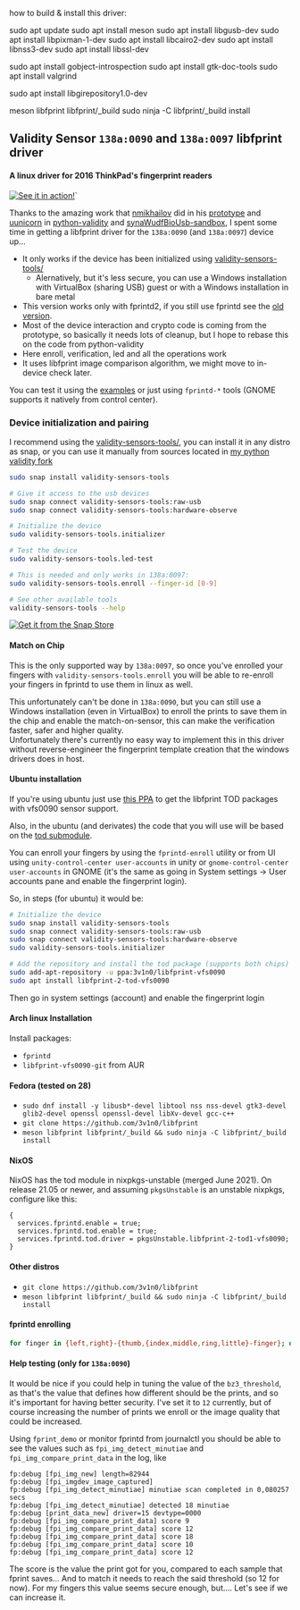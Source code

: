 how to build & install this driver:

sudo apt update
sudo apt install meson
sudo apt install libgusb-dev
sudo apt install libpixman-1-dev
sudo apt install libcairo2-dev
sudo apt install libnss3-dev
sudo apt install libssl-dev

sudo apt install gobject-introspection
sudo apt install gtk-doc-tools
sudo apt install valgrind

sudo apt install libgirepository1.0-dev

meson libfprint libfprint/_build 
sudo ninja -C libfprint/_build install

## Validity Sensor `138a:0090` and `138a:0097` libfprint driver
#### A linux driver for 2016 ThinkPad's fingerprint readers

[![See it in action!](https://img.youtube.com/vi/dYe8eKaoUSE/0.jpg)](https://www.youtube.com/watch?v=dYe8eKaoUSE)`

Thanks to the amazing work that [nmikhailov](https://github.com/nmikhailov) did in his [prototype](https://github.com/nmikhailov/Validity90/) and [uunicorn](https://github.com/uunicorn/) in [python-validity](https://github.com/uunicorn/python-validity) and [synaWudfBioUsb-sandbox](https://github.com/uunicorn/synaWudfBioUsb-sandbox), I spent some time in getting a libfprint driver for the `138a:0090` (and `138a:0097`) device up...

 * It only works if the device has been initialized using [validity-sensors-tools/](https://snapcraft.io/validity-sensors-tools/)
   - Alernatively, but it's less secure, you can use a Windows installation with VirtualBox (sharing USB) guest or with a Windows installation in bare metal
 * This version works only with fprintd2, if you still use fprintd see the [old version](https://github.com/3v1n0/libfprint/tree/vfs0090-libfprint1).
 * Most of the device interaction and crypto code is coming from the prototype, so basically it needs lots of cleanup, but I hope to rebase this on the code from python-validity
 * Here enroll, verification, led and all the operations work
 * It uses libfprint image comparison algorithm, we might move to in-device check later.

You can test it using the [examples](tree/vfs0090/examples) or just using `fprintd-*` tools (GNOME supports it natively from control center).


### Device initialization and pairing

I recommend using the [validity-sensors-tools/](https://snapcraft.io/validity-sensors-tools/), you can install it in any distro as snap, or you can use it manually from sources located in [my python validity fork](https://github.com/3v1n0/python-validity)

```bash
sudo snap install validity-sensors-tools

# Give it access to the usb devices
sudo snap connect validity-sensors-tools:raw-usb
sudo snap connect validity-sensors-tools:hardware-observe

# Initialize the device
sudo validity-sensors-tools.initializer

# Test the device
sudo validity-sensors-tools.led-test

# This is needed and only works in 138a:0097:
sudo validity-sensors-tools.enroll --finger-id [0-9]

# See other available tools
validity-sensors-tools --help
```

[![Get it from the Snap Store](https://snapcraft.io/static/images/badges/en/snap-store-black.svg)](https://snapcraft.io/validity-sensors-tools)

#### Match on Chip

This is the only supported way by `138a:0097`, so once you've enrolled your fingers with `validity-sensors-tools.enroll` you will be able to re-enroll your fingers in fprintd to use them in linux as well.

This unfortunately can't be done in `138a:0090`, but you can still use a Windows installation (even in VirtualBox) to enroll the prints to save them in the chip and enable the match-on-sensor, this can make the verification faster, safer and higher quality.<br />
Unfortunately there's currently no easy way to implement this in this driver without reverse-engineer the fingerprint template creation that the windows drivers does in host.

#### Ubuntu installation

If you're using ubuntu just use [this PPA](https://launchpad.net/~3v1n0/+archive/ubuntu/libfprint-vfs0090) to get the libfprint TOD packages with vfs0090 sensor support.

Also, in the ubuntu (and derivates) the code that you will use will be based on the [tod submodule](https://gitlab.freedesktop.org/3v1n0/libfprint-tod-vfs0090).

You can enroll your fingers by using the `fprintd-enroll` utility or from UI using `unity-control-center user-accounts` in unity or `gnome-control-center user-accounts` in GNOME (it's the same as going in System settings -> User accounts pane and enable the fingerprint login).

So, in steps (for ubuntu) it would be:
```bash
# Initialize the device
sudo snap install validity-sensors-tools
sudo snap connect validity-sensors-tools:raw-usb
sudo snap connect validity-sensors-tools:hardware-observe
sudo validity-sensors-tools.initializer

# Add the repository and install the tod package (supports both chips)
sudo add-apt-repository -u ppa:3v1n0/libfprint-vfs0090
sudo apt install libfprint-2-tod-vfs0090
```

Then go in system settings (account) and enable the fingerprint login

#### Arch linux Installation

Install packages:
 * `fprintd`
 * `libfprint-vfs0090-git` from AUR

#### Fedora (tested on 28)
- `sudo dnf install -y libusb*-devel libtool nss nss-devel gtk3-devel glib2-devel openssl openssl-devel libXv-devel gcc-c++`
- `git clone https://github.com/3v1n0/libfprint`
- `meson libfprint libfprint/_build && sudo ninja -C libfprint/_build install`

#### NixOS

NixOS has the tod module in nixpkgs-unstable (merged June 2021).
On release 21.05 or newer, and assuming `pkgsUnstable` is an unstable nixpkgs, configure like this:

```
{
  services.fprintd.enable = true;
  services.fprintd.tod.enable = true;
  services.fprintd.tod.driver = pkgsUnstable.libfprint-2-tod1-vfs0090;
}
```

#### Other distros
 - `git clone https://github.com/3v1n0/libfprint`
 - `meson libfprint libfprint/_build && sudo ninja -C libfprint/_build install`


#### fprintd enrolling
```bash
for finger in {left,right}-{thumb,{index,middle,ring,little}-finger}; do fprintd-enroll -f "$finger" "$USER"; done
```

#### Help testing (only for `138a:0090`)

It would be nice if you could help in tuning the value of the `bz3_threshold`, as that's the value that defines how different should be the prints, and so it's important for having better security. I've set it to `12` currently, but of course increasing the number of prints we enroll or the image quality that could be increased.

Using `fprint_demo` or monitor fprintd from journalctl you should be able to see the values such as `fpi_img_detect_minutiae` and `fpi_img_compare_print_data` in the log, like

```
fp:debug [fpi_img_new] length=82944
fp:debug [fpi_imgdev_image_captured]
fp:debug [fpi_img_detect_minutiae] minutiae scan completed in 0,080257 secs
fp:debug [fpi_img_detect_minutiae] detected 18 minutiae
fp:debug [print_data_new] driver=15 devtype=0000
fp:debug [fpi_img_compare_print_data] score 9
fp:debug [fpi_img_compare_print_data] score 12
fp:debug [fpi_img_compare_print_data] score 18
fp:debug [fpi_img_compare_print_data] score 10
fp:debug [fpi_img_compare_print_data] score 12
```

The score is the value the print got for you, compared to each sample that fprint saves... And to match it needs to reach the said threshold (so 12 for now). For my fingers this value seems secure enough, but.... Let's see if we can increase it.
